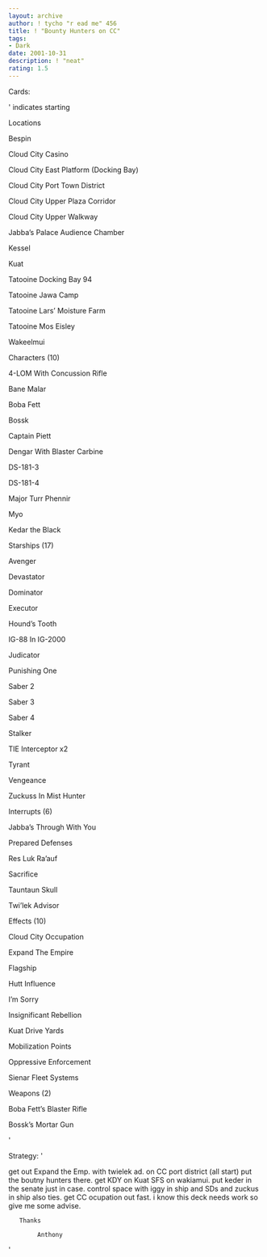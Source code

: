 ```yaml
---
layout: archive
author: ! tycho "r ead me" 456
title: ! "Bounty Hunters on CC"
tags:
- Dark
date: 2001-10-31
description: ! "neat"
rating: 1.5
---
```

Cards: 

' 
 indicates starting


Locations

Bespin 

Cloud City Casino 

Cloud City East Platform (Docking Bay) 

Cloud City Port Town District 

Cloud City Upper Plaza Corridor 

Cloud City Upper Walkway 

Jabba’s Palace Audience Chamber 

Kessel 

Kuat 

Tatooine Docking Bay 94 

Tatooine Jawa Camp 

Tatooine Lars’ Moisture Farm 

Tatooine Mos Eisley 

Wakeelmui 


Characters (10)

4-LOM With Concussion Rifle 

Bane Malar 

Boba Fett 

Bossk 

Captain Piett 

Dengar With Blaster Carbine  

DS-181-3 

DS-181-4 

Major Turr Phennir 

Myo 

Kedar the Black


Starships (17)

Avenger 

Devastator 

Dominator 

Executor 

Hound’s Tooth 

IG-88 In IG-2000 

Judicator 

Punishing One 

Saber 2 

Saber 3 

Saber 4 

Stalker 

TIE Interceptor  x2

Tyrant 

Vengeance 

Zuckuss In Mist Hunter 


Interrupts (6)

Jabba’s Through With You 

Prepared Defenses 

Res Luk Ra’auf 

Sacrifice 

Tauntaun Skull 

Twi’lek Advisor 


Effects (10)

Cloud City Occupation 

Expand The Empire 

Flagship 

Hutt Influence 

I’m Sorry 

Insignificant Rebellion 

Kuat Drive Yards 

Mobilization Points 

Oppressive Enforcement 

Sienar Fleet Systems 


Weapons (2)

Boba Fett’s Blaster Rifle 

Bossk’s Mortar Gun 


'

Strategy: '

get out Expand the Emp. with twielek ad. on CC port district (all start) put the boutny hunters there. get KDY on Kuat SFS on wakiamui. put keder in the senate just in case. control space with iggy in ship and SDs and zuckus in ship also ties. get CC ocupation out fast. i know this deck needs work so give me some advise. 


       Thanks

            Anthony

'